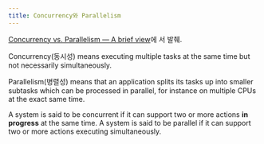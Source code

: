 ```yaml
---
title: Concurrency와 Parallelism
---
```


[Concurrency vs. Parallelism — A brief view](https://medium.com/@itIsMadhavan/concurrency-vs-parallelism-a-brief-review-b337c8dac350)에
서 발췌.

Concurrency(동시성) means executing multiple tasks at the same time but not necessarily
simultaneously.

Parallelism(병렬성) means that an application splits its tasks up into smaller subtasks which can be
processed in parallel, for instance on multiple CPUs at the exact same time.

A system is said to be concurrent if it can support two or more actions **in progress** at the same
time. A system is said to be parallel if it can support two or more actions executing
simultaneously.
